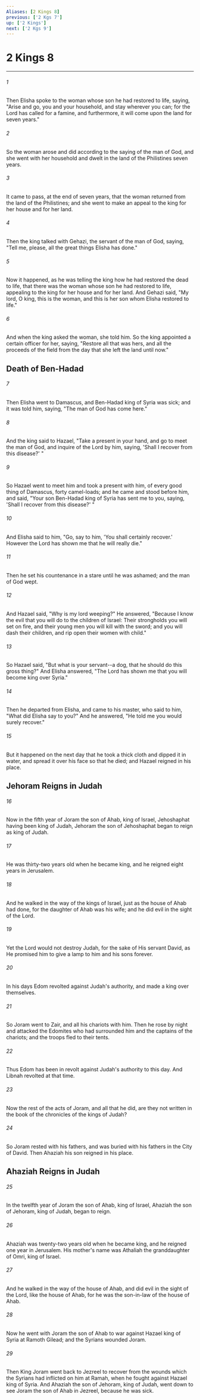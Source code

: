 ```yaml
---
Aliases: [2 Kings 8]
previous: ['2 Kgs 7']
up: ['2 Kings']
next: ['2 Kgs 9']
---
```

# 2 Kings 8

***


###### 1 
Then Elisha spoke to the woman whose son he had restored to life, saying, "Arise and go, you and your household, and stay wherever you can; for the Lord has called for a famine, and furthermore, it will come upon the land for seven years." 

###### 2 
So the woman arose and did according to the saying of the man of God, and she went with her household and dwelt in the land of the Philistines seven years. 

###### 3 
It came to pass, at the end of seven years, that the woman returned from the land of the Philistines; and she went to make an appeal to the king for her house and for her land. 

###### 4 
Then the king talked with Gehazi, the servant of the man of God, saying, "Tell me, please, all the great things Elisha has done." 

###### 5 
Now it happened, as he was telling the king how he had restored the dead to life, that there was the woman whose son he had restored to life, appealing to the king for her house and for her land. And Gehazi said, "My lord, O king, this is the woman, and this is her son whom Elisha restored to life." 

###### 6 
And when the king asked the woman, she told him. So the king appointed a certain officer for her, saying, "Restore all that was hers, and all the proceeds of the field from the day that she left the land until now." 

## Death of Ben-Hadad 

###### 7 
Then Elisha went to Damascus, and Ben-Hadad king of Syria was sick; and it was told him, saying, "The man of God has come here." 

###### 8 
And the king said to Hazael, "Take a present in your hand, and go to meet the man of God, and inquire of the Lord by him, saying, 'Shall I recover from this disease?' " 

###### 9 
So Hazael went to meet him and took a present with him, of every good thing of Damascus, forty camel-loads; and he came and stood before him, and said, "Your son Ben-Hadad king of Syria has sent me to you, saying, 'Shall I recover from this disease?' " 

###### 10 
And Elisha said to him, "Go, say to him, 'You shall certainly recover.' However the Lord has shown me that he will really die." 

###### 11 
Then he set his countenance in a stare until he was ashamed; and the man of God wept. 

###### 12 
And Hazael said, "Why is my lord weeping?" He answered, "Because I know the evil that you will do to the children of Israel: Their strongholds you will set on fire, and their young men you will kill with the sword; and you will dash their children, and rip open their women with child." 

###### 13 
So Hazael said, "But what is your servant--a dog, that he should do this gross thing?" And Elisha answered, "The Lord has shown me that you will become king over Syria." 

###### 14 
Then he departed from Elisha, and came to his master, who said to him, "What did Elisha say to you?" And he answered, "He told me you would surely recover." 

###### 15 
But it happened on the next day that he took a thick cloth and dipped it in water, and spread it over his face so that he died; and Hazael reigned in his place.

## Jehoram Reigns in Judah 

###### 16 
Now in the fifth year of Joram the son of Ahab, king of Israel, Jehoshaphat having been king of Judah, Jehoram the son of Jehoshaphat began to reign as king of Judah. 

###### 17 
He was thirty-two years old when he became king, and he reigned eight years in Jerusalem. 

###### 18 
And he walked in the way of the kings of Israel, just as the house of Ahab had done, for the daughter of Ahab was his wife; and he did evil in the sight of the Lord. 

###### 19 
Yet the Lord would not destroy Judah, for the sake of His servant David, as He promised him to give a lamp to him and his sons forever. 

###### 20 
In his days Edom revolted against Judah's authority, and made a king over themselves. 

###### 21 
So Joram went to Zair, and all his chariots with him. Then he rose by night and attacked the Edomites who had surrounded him and the captains of the chariots; and the troops fled to their tents. 

###### 22 
Thus Edom has been in revolt against Judah's authority to this day. And Libnah revolted at that time. 

###### 23 
Now the rest of the acts of Joram, and all that he did, are they not written in the book of the chronicles of the kings of Judah? 

###### 24 
So Joram rested with his fathers, and was buried with his fathers in the City of David. Then Ahaziah his son reigned in his place.

## Ahaziah Reigns in Judah 

###### 25 
In the twelfth year of Joram the son of Ahab, king of Israel, Ahaziah the son of Jehoram, king of Judah, began to reign. 

###### 26 
Ahaziah was twenty-two years old when he became king, and he reigned one year in Jerusalem. His mother's name was Athaliah the granddaughter of Omri, king of Israel. 

###### 27 
And he walked in the way of the house of Ahab, and did evil in the sight of the Lord, like the house of Ahab, for he was the son-in-law of the house of Ahab. 

###### 28 
Now he went with Joram the son of Ahab to war against Hazael king of Syria at Ramoth Gilead; and the Syrians wounded Joram. 

###### 29 
Then King Joram went back to Jezreel to recover from the wounds which the Syrians had inflicted on him at Ramah, when he fought against Hazael king of Syria. And Ahaziah the son of Jehoram, king of Judah, went down to see Joram the son of Ahab in Jezreel, because he was sick.
